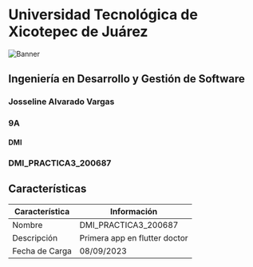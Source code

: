 # Universidad Tecnológica de Xicotepec de Juárez

![Banner](https://i.postimg.cc/28Zg3QFz/Banner-de-Twitch-Nubes-Gamer-Chica-Morado.png)

## Ingeniería en Desarrollo y Gestión de Software
### Josseline Alvarado Vargas
### 9A
#### DMI
### DMI_PRACTICA3_200687

## Características
| Característica         | Información                                                              |
|------------------------|--------------------------------------------------------------------------|
| Nombre                 | DMI_PRACTICA3_200687                                     |
| Descripción            | Primera app en flutter doctor |
| Fecha de Carga         | 08/09/2023                                                                 |
